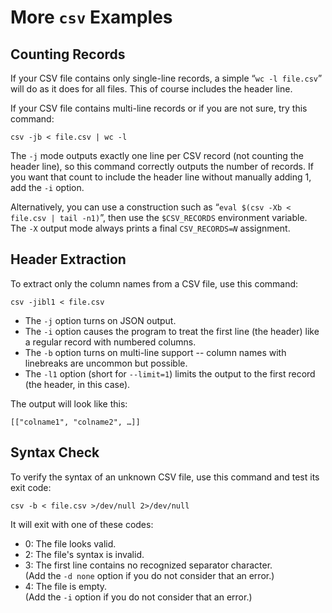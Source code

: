 # More `csv` Examples


## Counting Records

If your CSV file contains only single-line records,
a simple “`wc -l file.csv`” will do as it does for all files.
This of course includes the header line.

If your CSV file contains multi-line records or if you are not sure,
try this command:

`csv -jb < file.csv | wc -l`

The `-j` mode outputs exactly one line per CSV record
(not counting the header line),
so this command correctly outputs the number of records.
If you want that count to include the header line without manually adding 1,
add the `-i` option.

Alternatively,
you can use a construction such as
“`eval $(csv -Xb < file.csv | tail -n1)`”,
then use the `$CSV_RECORDS` environment variable.
The `-X` output mode
always prints a final <code>CSV\_RECORDS=<i>N</i></code> assignment.


## Header Extraction

To extract only the column names from a CSV file,
use this command:

`csv -jibl1 < file.csv`

- The `-j` option turns on JSON output.
- The `-i` option causes the program to treat the first line (the header) like a regular record with numbered columns.
- The `-b` option turns on multi-line support -- column names with linebreaks are uncommon but possible.
- The `-l1` option (short for `--limit=1`) limits the output to the first record (the header, in this case).

The output will look like this:

`[["colname1", "colname2", …]]`


## Syntax Check

To verify the syntax of an unknown CSV file,
use this command and test its exit code:

`csv -b < file.csv >/dev/null 2>/dev/null`

It will exit with one of these codes:

- 0: The file looks valid.
- 2: The file's syntax is invalid.
- 3: The first line contains no recognized separator character.  
  (Add the `-d none` option if you do not consider that an error.)
- 4: The file is empty.  
  (Add the `-i` option if you do not consider that an error.)

